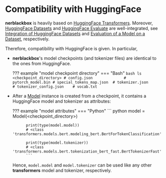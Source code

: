# Compatibility with HuggingFace

**nerblackbox** is heavily based on [HuggingFace Transformers](https://huggingface.co/transformers/). 
Moreover, [HuggingFace Datasets](https://huggingface.co/docs/datasets/index) and [HuggingFace Evaluate](https://huggingface.co/docs/evaluate/index) are well-integrated, 
see [Integration of HuggingFace Datasets](../../data/support_huggingface_datasets) and [Evaluation of a Model on a Dataset](../../evaluation/support_evaluation), respectively.

Therefore, compatibility with HuggingFace is given.
In particular, 

- **nerblackbox**'s model checkpoints (and tokenizer files)  are identical to the ones from HuggingFace.

    ??? example "model checkpoint directory"
        === "Bash"
            ``` bash
            ls <checkpoint_directory>
            # config.json             
            # pytorch_model.bin
            # special_tokens_map.json 
            # tokenizer.json          
            # tokenizer_config.json   
            # vocab.txt
            ```

- After a [Model](../../../python_api/model) instance is created from a checkpoint, it contains a HuggingFace model and tokenizer as attributes:

    ??? example "model attributes"
        === "Python"
            ``` python
            model = Model(<checkpoint_directory>)
            
            print(type(model.model))
            # <class 'transformers.models.bert.modeling_bert.BertForTokenClassification'>

            print(type(model.tokenizer))
            # <class 'transformers.models.bert.tokenization_bert_fast.BertTokenizerFast'>
            ```

    Hence, `model.model` and `model.tokenizer` can be used like any other **transformers** model and tokenizer, respectively.


